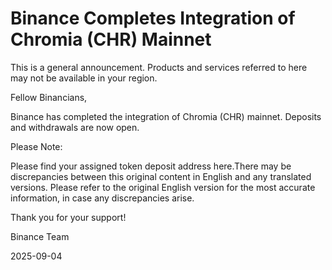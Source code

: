 # Binance Completes Integration of Chromia (CHR) Mainnet

This is a general announcement. Products and services referred to here may not be available in your region.

Fellow Binancians,

Binance has completed the integration of Chromia (CHR) mainnet. Deposits and withdrawals are now open.

Please Note: 

Please find your assigned token deposit address here.There may be discrepancies between this original content in English and any translated versions. Please refer to the original English version for the most accurate information, in case any discrepancies arise. 

Thank you for your support!

Binance Team

2025-09-04